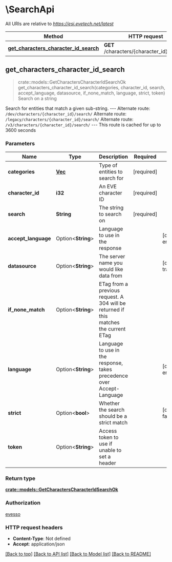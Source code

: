 # \SearchApi

All URIs are relative to *https://esi.evetech.net/latest*

Method | HTTP request | Description
------------- | ------------- | -------------
[**get_characters_character_id_search**](SearchApi.md#get_characters_character_id_search) | **GET** /characters/{character_id}/search/ | Search on a string



## get_characters_character_id_search

> crate::models::GetCharactersCharacterIdSearchOk get_characters_character_id_search(categories, character_id, search, accept_language, datasource, if_none_match, language, strict, token)
Search on a string

Search for entities that match a given sub-string.  --- Alternate route: `/dev/characters/{character_id}/search/`  Alternate route: `/legacy/characters/{character_id}/search/`  Alternate route: `/v3/characters/{character_id}/search/`  --- This route is cached for up to 3600 seconds

### Parameters


Name | Type | Description  | Required | Notes
------------- | ------------- | ------------- | ------------- | -------------
**categories** | [**Vec<String>**](String.md) | Type of entities to search for | [required] |
**character_id** | **i32** | An EVE character ID | [required] |
**search** | **String** | The string to search on | [required] |
**accept_language** | Option<**String**> | Language to use in the response |  |[default to en]
**datasource** | Option<**String**> | The server name you would like data from |  |[default to tranquility]
**if_none_match** | Option<**String**> | ETag from a previous request. A 304 will be returned if this matches the current ETag |  |
**language** | Option<**String**> | Language to use in the response, takes precedence over Accept-Language |  |[default to en]
**strict** | Option<**bool**> | Whether the search should be a strict match |  |[default to false]
**token** | Option<**String**> | Access token to use if unable to set a header |  |

### Return type

[**crate::models::GetCharactersCharacterIdSearchOk**](get_characters_character_id_search_ok.md)

### Authorization

[evesso](../README.md#evesso)

### HTTP request headers

- **Content-Type**: Not defined
- **Accept**: application/json

[[Back to top]](#) [[Back to API list]](../README.md#documentation-for-api-endpoints) [[Back to Model list]](../README.md#documentation-for-models) [[Back to README]](../README.md)

